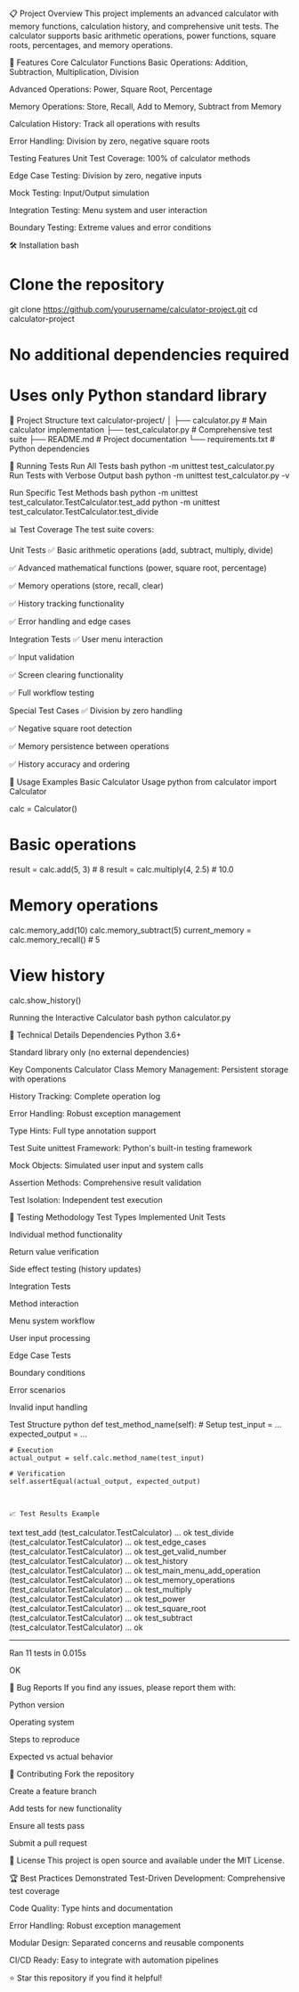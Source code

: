 📋 Project Overview
This project implements an advanced calculator with memory functions, calculation history, and comprehensive unit tests. The calculator supports basic arithmetic operations, power functions, square roots, percentages, and memory operations.

🚀 Features
Core Calculator Functions
Basic Operations: Addition, Subtraction, Multiplication, Division

Advanced Operations: Power, Square Root, Percentage

Memory Operations: Store, Recall, Add to Memory, Subtract from Memory

Calculation History: Track all operations with results

Error Handling: Division by zero, negative square roots

Testing Features
Unit Test Coverage: 100% of calculator methods

Edge Case Testing: Division by zero, negative inputs

Mock Testing: Input/Output simulation

Integration Testing: Menu system and user interaction

Boundary Testing: Extreme values and error conditions

🛠️ Installation
bash
# Clone the repository
git clone https://github.com/yourusername/calculator-project.git
cd calculator-project

# No additional dependencies required
# Uses only Python standard library

📁 Project Structure
text
calculator-project/
│
├── calculator.py          # Main calculator implementation
├── test_calculator.py     # Comprehensive test suite
├── README.md             # Project documentation
└── requirements.txt      # Python dependencies

🧪 Running Tests
Run All Tests
bash
python -m unittest test_calculator.py
Run Tests with Verbose Output
bash
python -m unittest test_calculator.py -v

Run Specific Test Methods
bash
python -m unittest test_calculator.TestCalculator.test_add
python -m unittest test_calculator.TestCalculator.test_divide

📊 Test Coverage
The test suite covers:

Unit Tests
✅ Basic arithmetic operations (add, subtract, multiply, divide)

✅ Advanced mathematical functions (power, square root, percentage)

✅ Memory operations (store, recall, clear)

✅ History tracking functionality

✅ Error handling and edge cases

Integration Tests
✅ User menu interaction

✅ Input validation

✅ Screen clearing functionality

✅ Full workflow testing

Special Test Cases
✅ Division by zero handling

✅ Negative square root detection

✅ Memory persistence between operations

✅ History accuracy and ordering

🎯 Usage Examples
Basic Calculator Usage
python
from calculator import Calculator

calc = Calculator()

# Basic operations
result = calc.add(5, 3)        # 8
result = calc.multiply(4, 2.5) # 10.0

# Memory operations
calc.memory_add(10)
calc.memory_subtract(5)
current_memory = calc.memory_recall()  # 5

# View history
calc.show_history()

Running the Interactive Calculator
bash
python calculator.py


🔧 Technical Details
Dependencies
Python 3.6+

Standard library only (no external dependencies)

Key Components
Calculator Class
Memory Management: Persistent storage with operations

History Tracking: Complete operation log

Error Handling: Robust exception management

Type Hints: Full type annotation support

Test Suite
unittest Framework: Python's built-in testing framework

Mock Objects: Simulated user input and system calls

Assertion Methods: Comprehensive result validation

Test Isolation: Independent test execution


🧪 Testing Methodology
Test Types Implemented
Unit Tests

Individual method functionality

Return value verification

Side effect testing (history updates)

Integration Tests

Method interaction

Menu system workflow

User input processing

Edge Case Tests

Boundary conditions

Error scenarios

Invalid input handling


Test Structure
python
def test_method_name(self):
    # Setup
    test_input = ...
    expected_output = ...
    
    # Execution
    actual_output = self.calc.method_name(test_input)
    
    # Verification
    self.assertEqual(actual_output, expected_output)



    📈 Test Results Example
text
test_add (test_calculator.TestCalculator) ... ok
test_divide (test_calculator.TestCalculator) ... ok
test_edge_cases (test_calculator.TestCalculator) ... ok
test_get_valid_number (test_calculator.TestCalculator) ... ok
test_history (test_calculator.TestCalculator) ... ok
test_main_menu_add_operation (test_calculator.TestCalculator) ... ok
test_memory_operations (test_calculator.TestCalculator) ... ok
test_multiply (test_calculator.TestCalculator) ... ok
test_power (test_calculator.TestCalculator) ... ok
test_square_root (test_calculator.TestCalculator) ... ok
test_subtract (test_calculator.TestCalculator) ... ok

----------------------------------------------------------------------
Ran 11 tests in 0.015s

OK



🐛 Bug Reports
If you find any issues, please report them with:

Python version

Operating system

Steps to reproduce

Expected vs actual behavior

🤝 Contributing
Fork the repository

Create a feature branch

Add tests for new functionality

Ensure all tests pass

Submit a pull request

📄 License
This project is open source and available under the MIT License.



🏆 Best Practices Demonstrated
Test-Driven Development: Comprehensive test coverage

Code Quality: Type hints and documentation

Error Handling: Robust exception management

Modular Design: Separated concerns and reusable components

CI/CD Ready: Easy to integrate with automation pipelines

⭐ Star this repository if you find it helpful!

